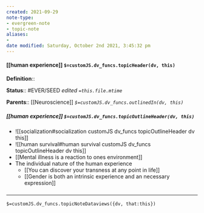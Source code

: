 ```yaml
---
created: 2021-09-29
note-type:
- evergreen-note
- topic-note
aliases:
-
date modified: Saturday, October 2nd 2021, 3:45:32 pm
---
```


#### [[human experience]] `$=customJS.dv_funcs.topicHeader(dv, this)`

**Definition**::

**Status**:: #EVER/SEED
*edited `=this.file.mtime`*

**Parents**:: [[Neuroscience]]
*`$=customJS.dv_funcs.outlinedIn(dv, this)`*

##### [[human experience]] `$=customJS.dv_funcs.topicOutlineHeader(dv, this)`

- ![[socialization#socialization customJS dv_funcs topicOutlineHeader dv this]]
- ![[human survival#human survival customJS dv_funcs topicOutlineHeader dv this]]
- [[Mental illness is a reaction to ones environment]]
- The individual nature of the human experience
	- [[You can discover your transness at any point in life]]
	- [[Gender is both an intrinsic experience and an necessary expression]]

### <hr class="dataviews"/>

`$=customJS.dv_funcs.topicNoteDataviews({dv, that:this})`

